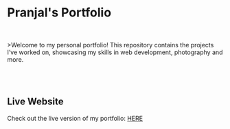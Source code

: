 <h1>Pranjal's Portfolio</h1>
<br>
<p>>Welcome to my personal portfolio! This repository contains the projects I’ve worked on, showcasing my skills in web development, photography and more.</p>
<br>
<br>
<h2>Live Website</h2>
<p>Check out the live version of my portfolio: <a href="https://pranjalll-1.github.io/Portfolio/Portfolio/index.html">HERE</a>
